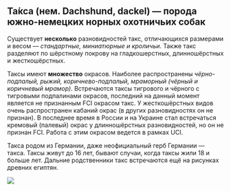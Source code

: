 ## Та́кса (нем. Dachshund, dackel) — порода южно-немецких норных охотничьих собак ##

Существует **несколько** разновидностей такс, отличающихся размерами и весом — *стандартные, миниатюрные и кроличьи*. Также такс разделяют по шёрстному покрову на гладкошерстных, длинношёрстных и жесткошёрстных.

Таксы имеют **множество** окрасов. Наиболее распространены *чёрно-подпалый, рыжий, коричнево-подпалый, мраморный (чёрный и коричневый мрамор)*. Встречаются таксы тигрового и чёрного с тигровыми подпалинами окрасов, последний на данный момент является не признанным FCI окрасом такс. У жесткошёрстных видов очень распространен кабаний окрас (в других разновидностях он не признан). В последнее время в России и на Украине стал встречаться кремовый (палевый) окрас у длинношёрстных разновидностей, но он не признан FCI. Работа с этим окрасом ведется в рамках UCI.

Такса родом из Германии, даже неофициальный герб Германии — такса. Таксы живут до 16 лет, бывают случаи, когда таксы жили 18 и больше лет. Дальние родственники такс встречаются ещё на рисунках древних египтян.



![](https://d.newsweek.com/en/full/2096227/dachshund-puppy-seen-blanket.jpg?w=1600&h=1600&q=88&f=54fd196679034390bbf56e7bcb1c3bee)